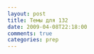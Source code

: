 ```yaml
---
layout: post
title: Темы для 132
date: 2009-04-08T22:18:00
comments: true
categories: prep
---
```


